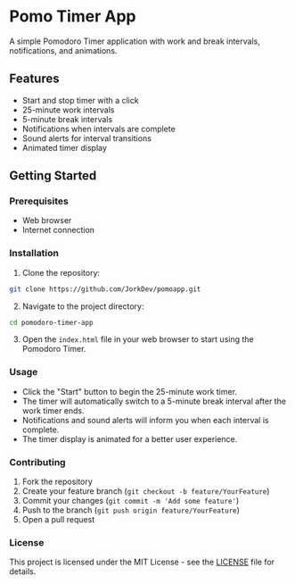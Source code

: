 
# Pomo Timer App

A simple Pomodoro Timer application with work and break intervals, notifications, and animations.

## Features

- Start and stop timer with a click
- 25-minute work intervals
- 5-minute break intervals
- Notifications when intervals are complete
- Sound alerts for interval transitions
- Animated timer display

## Getting Started

### Prerequisites

- Web browser
- Internet connection

### Installation

1. Clone the repository:

```bash
git clone https://github.com/JorkDev/pomoapp.git
```

2. Navigate to the project directory:

```bash
cd pomodoro-timer-app
```

3. Open the `index.html` file in your web browser to start using the Pomodoro Timer.

### Usage

- Click the "Start" button to begin the 25-minute work timer.
- The timer will automatically switch to a 5-minute break interval after the work timer ends.
- Notifications and sound alerts will inform you when each interval is complete.
- The timer display is animated for a better user experience.

### Contributing

1. Fork the repository
2. Create your feature branch (`git checkout -b feature/YourFeature`)
3. Commit your changes (`git commit -m 'Add some feature'`)
4. Push to the branch (`git push origin feature/YourFeature`)
5. Open a pull request

### License

This project is licensed under the MIT License - see the [LICENSE](LICENSE) file for details.
